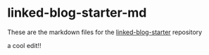 # linked-blog-starter-md
These are the markdown files for the [linked-blog-starter](https://github.com/matthewwong525/linked-blog-starter) repository

a cool edit!!

